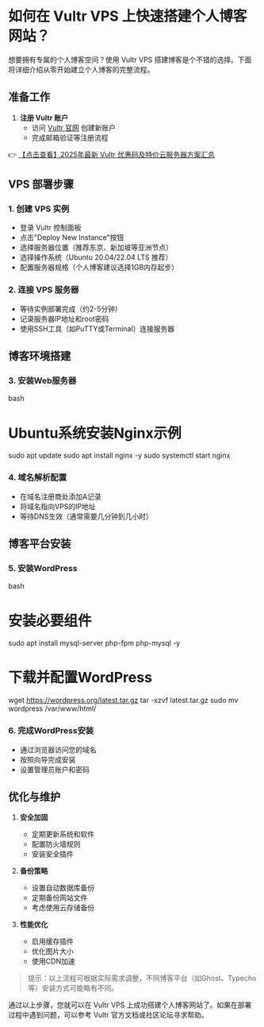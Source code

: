 # 如何在 Vultr VPS 上快速搭建个人博客网站？

想要拥有专属的个人博客空间？使用 Vultr VPS 搭建博客是个不错的选择。下面将详细介绍从零开始建立个人博客的完整流程。

## 准备工作

1. **注册 Vultr 账户**
   - 访问 [Vultr 官网](https://bit.ly/VuLtr) 创建新账户
   - 完成邮箱验证等注册流程

👉 [【点击查看】2025年最新 Vultr 优惠码及特价云服务器方案汇总](https://bit.ly/VuLtr)

## VPS 部署步骤

### 1. 创建 VPS 实例
- 登录 Vultr 控制面板
- 点击"Deploy New Instance"按钮
- 选择服务器位置（推荐东京、新加坡等亚洲节点）
- 选择操作系统（Ubuntu 20.04/22.04 LTS 推荐）
- 配置服务器规格（个人博客建议选择1GB内存起步）

### 2. 连接 VPS 服务器
- 等待实例部署完成（约2-5分钟）
- 记录服务器IP地址和root密码
- 使用SSH工具（如PuTTY或Terminal）连接服务器

## 博客环境搭建

### 3. 安装Web服务器
bash
# Ubuntu系统安装Nginx示例
sudo apt update
sudo apt install nginx -y
sudo systemctl start nginx

### 4. 域名解析配置
- 在域名注册商处添加A记录
- 将域名指向VPS的IP地址
- 等待DNS生效（通常需要几分钟到几小时）

## 博客平台安装

### 5. 安装WordPress
bash
# 安装必要组件
sudo apt install mysql-server php-fpm php-mysql -y

# 下载并配置WordPress
wget https://wordpress.org/latest.tar.gz
tar -xzvf latest.tar.gz
sudo mv wordpress /var/www/html/

### 6. 完成WordPress安装
- 通过浏览器访问您的域名
- 按照向导完成安装
- 设置管理员账户和密码

## 优化与维护

1. **安全加固**
   - 定期更新系统和软件
   - 配置防火墙规则
   - 安装安全插件

2. **备份策略**
   - 设置自动数据库备份
   - 定期备份网站文件
   - 考虑使用云存储备份

3. **性能优化**
   - 启用缓存插件
   - 优化图片大小
   - 使用CDN加速

> 提示：以上流程可根据实际需求调整，不同博客平台（如Ghost、Typecho等）安装方式可能略有不同。

通过以上步骤，您就可以在 Vultr VPS 上成功搭建个人博客网站了。如果在部署过程中遇到问题，可以参考 Vultr 官方文档或社区论坛寻求帮助。